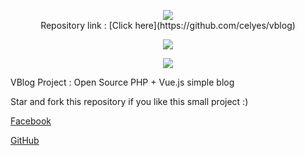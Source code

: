 

<p align="center">
    <img src="http://b.up-00.com/2018/02/151821732343771.png">
    <br> 
    Repository link : [Click here](https://github.com/celyes/vblog)
</p>
<p align="center">
    <img src="https://img.shields.io/badge/version-1.0%20beta-blue.svg">
</p>
<p align="center">
    <img src="
    https://img.shields.io/badge/test-under%20development-red.svg"> 
</p>
VBlog Project : Open Source PHP + Vue.js simple blog 

Star and fork this repository if you like this small project :) 

[Facebook](https://fb.com/celyes01)

[GitHub](https://github.com/celyes)